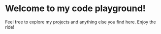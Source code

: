 # Welcome to my code playground!

Feel free to explore my projects and anything else you find here. Enjoy the ride!
